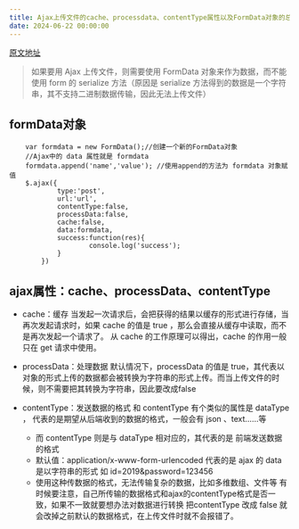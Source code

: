 ```yaml
---
title: Ajax上传文件的cache、processdata、contentType属性以及FormData对象的总结
date: 2024-06-22 00:00:00
---
```

[原文地址](https://blog.csdn.net/qq_41564928/article/details/90580375)

> 如果要用 Ajax 上传文件，则需要使用 FormData 对象来作为数据，而不能使用 form 的 serialize 方法（原因是 serialize 方法得到的数据是一个字符串，其不支持二进制数据传输，因此无法上传文件）

## formData对象

```
	var formdata = new FormData();//创建一个新的FormData对象
	//Ajax中的 data 属性就是 formdata
	formdata.append('name','value'); //使用append的方法为 formdata 对象赋值
	$.ajax({
            type:'post',
            url:'url',
            contentType:false,
            processData:false,
            cache:false,
            data:formdata,
            success:function(res){
                    console.log('success');
            }
        })
```

## ajax属性：cache、processData、contentType

- cache：缓存
  当发起一次请求后，会把获得的结果以缓存的形式进行存储，当再次发起请求时，如果 cache 的值是 true ，那么会直接从缓存中读取，而不是再次发起一个请求了。
  从 cache 的工作原理可以得出，cache 的作用一般只在 get 请求中使用。
- processData：处理数据
  默认情况下，processData 的值是 true，其代表以对象的形式上传的数据都会被转换为字符串的形式上传。而当上传文件的时候，则不需要把其转换为字符串，因此要改成false
- contentType：发送数据的格式
  和 contentType 有个类似的属性是 dataType ， 代表的是期望从后端收到的数据的格式，一般会有 json 、text……等

  - 而 contentType 则是与 dataType 相对应的，其代表的是 前端发送数据的格式
  - 默认值：application/x-www-form-urlencoded 代表的是 ajax 的 data 是以字符串的形式 如 id=2019&password=123456
  - 使用这种传数据的格式，无法传输复杂的数据，比如多维数组、文件等
    有时候要注意，自己所传输的数据格式和ajax的contentType格式是否一致，如果不一致就要想办法对数据进行转换
    把contentType 改成 false 就会改掉之前默认的数据格式，在上传文件时就不会报错了。
